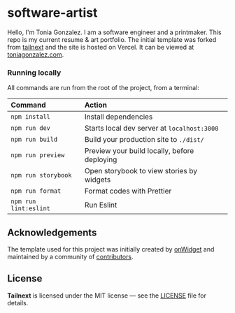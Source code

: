 # software-artist

Hello, I'm Tonia Gonzalez. I am a software engineer and a printmaker. This repo is my current resume & art portfolio. The initial template was forked from [tailnext](https://github.com/onwidget/tailnext) and the site is hosted on Vercel. It can be viewed at [toniagonzalez.com](https://toniagonzalez.com/).

### Running locally

All commands are run from the root of the project, from a terminal:

| Command               | Action                                       |
| :-------------------- | :------------------------------------------- |
| `npm install`         | Install dependencies                         |
| `npm run dev`         | Starts local dev server at `localhost:3000`  |
| `npm run build`       | Build your production site to `./dist/`      |
| `npm run preview`     | Preview your build locally, before deploying |
| `npm run storybook`   | Open storybook to view stories by widgets    |
| `npm run format`      | Format codes with Prettier                   |
| `npm run lint:eslint` | Run Eslint                                   |

## Acknowledgements

The template used for this project was initially created by [onWidget](https://onwidget.com) and maintained by a community of [contributors](https://github.com/onwidget/tailnext/graphs/contributors).

## License

**Tailnext** is licensed under the MIT license — see the [LICENSE](https://github.com/onwidget/tailnext/blob/main/LICENSE.md) file for details.
